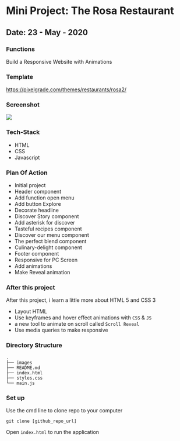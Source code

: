 # Mini Project: The Rosa Restaurant
## Date: 23 - May - 2020

### Functions
Build a Responsive Website with Animations

### Template
https://pixelgrade.com/themes/restaurants/rosa2/

### Screenshot

<img src="https://i.imgur.com/AqJbn6f.jpg">

### Tech-Stack
- HTML
- CSS
- Javascript

### Plan Of Action
- Initial project
- Header component
- Add function open menu
- Add button Explore
- Decorate headline
- Discover Story component
- Add asterisk for discover
- Tasteful recipes component
- Discover our menu component
- The perfect blend component
- Culinary-delight component
- Footer component
- Responsive for PC Screen
- Add animations
- Make Reveal animation


### After this project
After this project, i learn a little more about HTML 5 and CSS 3

- Layout HTML
- Use keyframes and hover effect animations with `CSS` & `JS`
- a new tool to animate on scroll called `Scroll Reveal`
- Use media queries to make responsive

### Directory Structure
```
.
├── images
├── README.md
├── index.html
├── styles.css
└── main.js
``` 

### Set up
Use the cmd line to clone repo to your computer
```
git clone [github_repo_url]
```
Open `index.html` to run the application
